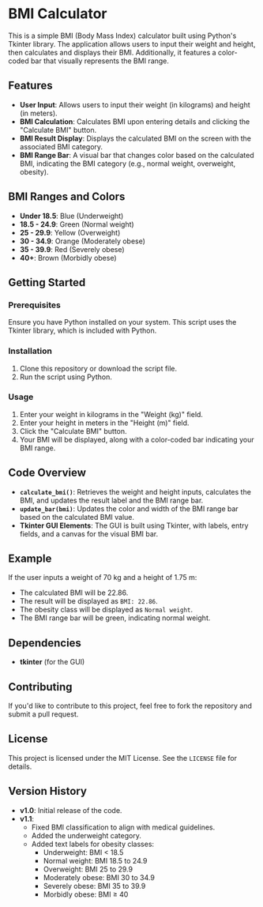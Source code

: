 # BMI Calculator

This is a simple BMI (Body Mass Index) calculator built using Python's Tkinter library. The application allows users to input their weight and height, then calculates and displays their BMI. Additionally, it features a color-coded bar that visually represents the BMI range.

## Features

- **User Input**: Allows users to input their weight (in kilograms) and height (in meters).
- **BMI Calculation**: Calculates BMI upon entering details and clicking the "Calculate BMI" button.
- **BMI Result Display**: Displays the calculated BMI on the screen with the associated BMI category.
- **BMI Range Bar**: A visual bar that changes color based on the calculated BMI, indicating the BMI category (e.g., normal weight, overweight, obesity).

## BMI Ranges and Colors

- **Under 18.5**: Blue (Underweight)
- **18.5 - 24.9**: Green (Normal weight)
- **25 - 29.9**: Yellow (Overweight)
- **30 - 34.9**: Orange (Moderately obese)
- **35 - 39.9**: Red (Severely obese)
- **40+**: Brown (Morbidly obese)

## Getting Started

### Prerequisites

Ensure you have Python installed on your system. This script uses the Tkinter library, which is included with Python.

### Installation

1. Clone this repository or download the script file.
2. Run the script using Python.

### Usage

1. Enter your weight in kilograms in the "Weight (kg)" field.
2. Enter your height in meters in the "Height (m)" field.
3. Click the "Calculate BMI" button.
4. Your BMI will be displayed, along with a color-coded bar indicating your BMI range.

## Code Overview

- **`calculate_bmi()`**: Retrieves the weight and height inputs, calculates the BMI, and updates the result label and the BMI range bar.
- **`update_bar(bmi)`**: Updates the color and width of the BMI range bar based on the calculated BMI value.
- **Tkinter GUI Elements**: The GUI is built using Tkinter, with labels, entry fields, and a canvas for the visual BMI bar.

## Example

If the user inputs a weight of 70 kg and a height of 1.75 m:

- The calculated BMI will be 22.86.
- The result will be displayed as `BMI: 22.86`.
- The obesity class will be displayed as `Normal weight`.
- The BMI range bar will be green, indicating normal weight.

## Dependencies

- **tkinter** (for the GUI)

## Contributing

If you'd like to contribute to this project, feel free to fork the repository and submit a pull request.

## License

This project is licensed under the MIT License. See the `LICENSE` file for details.

## Version History

- **v1.0**: Initial release of the code.
- **v1.1**:
  - Fixed BMI classification to align with medical guidelines.
  - Added the underweight category.
  - Added text labels for obesity classes:
    - Underweight: BMI < 18.5
    - Normal weight: BMI 18.5 to 24.9
    - Overweight: BMI 25 to 29.9
    - Moderately obese: BMI 30 to 34.9
    - Severely obese: BMI 35 to 39.9
    - Morbidly obese: BMI ≥ 40
